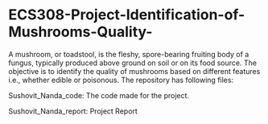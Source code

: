 # ECS308-Project-Identification-of-Mushrooms-Quality-
 A mushroom, or toadstool, is the fleshy, spore-bearing fruiting body of a fungus, typically produced above ground on soil or on its food source. The objective is to identify the quality of mushrooms based on different features i.e., whether edible or poisonous. 
The repository has following files:

Sushovit_Nanda_code: The code made for the project.

Sushovit_Nanda_report: Project Report
